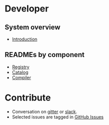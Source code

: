 # Developer

## System overview
- [Introduction](https://github.com/quiltdata/quilt/blob/master/README.md)

## READMEs by component
- [Registry](https://github.com/quiltdata/quilt/blob/master/registry/README.md)
- [Catalog](https://github.com/quiltdata/quilt/blob/master/catalog/README.md)
- [Compiler](https://github.com/quiltdata/quilt/blob/master/compiler/README.md)

# Contribute
- Conversation on [gitter](https://gitter.im/quilt-data/Lobby) or [slack](https://slack.quiltdata.com/).
- Selected issues are tagged in [GitHub Issues](https://github.com/quiltdata/quilt/issues)
